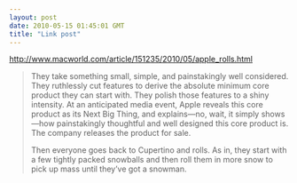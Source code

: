 ```yaml
---
layout: post
date: 2010-05-15 01:45:01 GMT
title: "Link post"
---
```

<http://www.macworld.com/article/151235/2010/05/apple_rolls.html>

> They take something small, simple, and painstakingly well considered. They ruthlessly cut features to derive the absolute minimum core product they can start with. They polish those features to a shiny intensity. At an anticipated media event, Apple reveals this core product as its Next Big Thing, and explains—no, wait, it simply shows—how painstakingly thoughtful and well designed this core product is. The company releases the product for sale.
> 
> Then everyone goes back to Cupertino and rolls. As in, they start with a few tightly packed snowballs and then roll them in more snow to pick up mass until they’ve got a snowman.